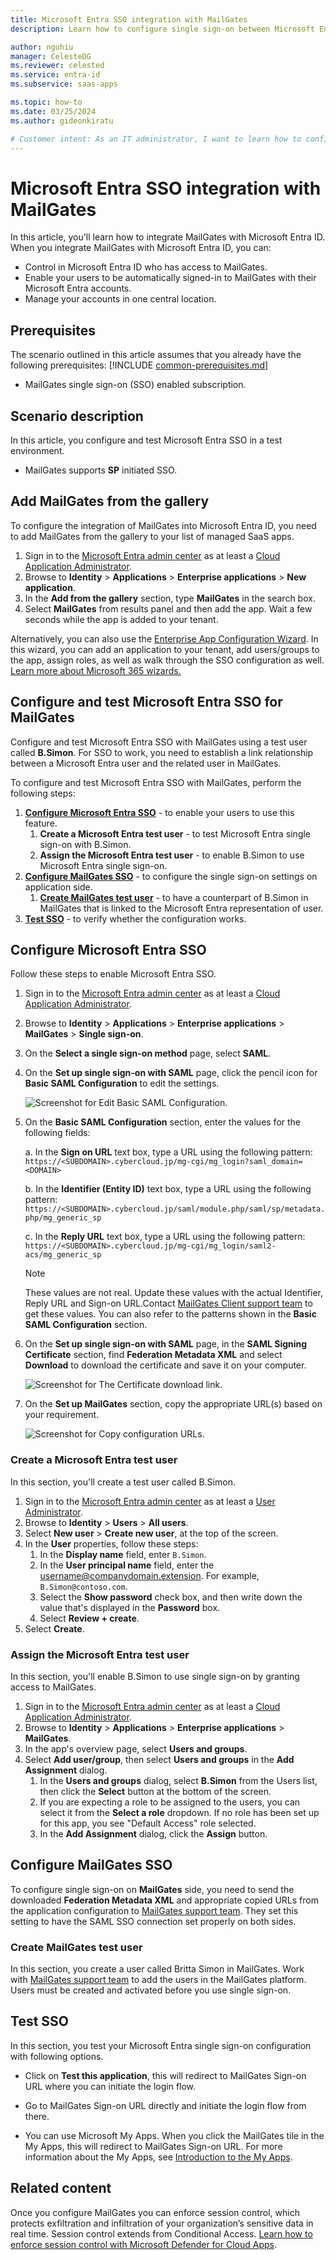 ```yaml
---
title: Microsoft Entra SSO integration with MailGates
description: Learn how to configure single sign-on between Microsoft Entra ID and MailGates.

author: nguhiu
manager: CelesteDG
ms.reviewer: celested
ms.service: entra-id
ms.subservice: saas-apps

ms.topic: how-to
ms.date: 03/25/2024
ms.author: gideonkiratu

# Customer intent: As an IT administrator, I want to learn how to configure single sign-on between Microsoft Entra ID and MailGates so that I can control who has access to MailGates, enable automatic sign-in with Microsoft Entra accounts, and manage my accounts in one central location.
---
```


# Microsoft Entra SSO integration with MailGates

In this article,  you'll learn how to integrate MailGates with Microsoft Entra ID. When you integrate MailGates with Microsoft Entra ID, you can:

* Control in Microsoft Entra ID who has access to MailGates.
* Enable your users to be automatically signed-in to MailGates with their Microsoft Entra accounts.
* Manage your accounts in one central location.

## Prerequisites
The scenario outlined in this article assumes that you already have the following prerequisites:
[!INCLUDE [common-prerequisites.md](~/identity/saas-apps/includes/common-prerequisites.md)]
* MailGates single sign-on (SSO) enabled subscription.

## Scenario description

In this article,  you configure and test Microsoft Entra SSO in a test environment.

* MailGates supports **SP** initiated SSO.

## Add MailGates from the gallery

To configure the integration of MailGates into Microsoft Entra ID, you need to add MailGates from the gallery to your list of managed SaaS apps.

1. Sign in to the [Microsoft Entra admin center](https://entra.microsoft.com) as at least a [Cloud Application Administrator](~/identity/role-based-access-control/permissions-reference.md#cloud-application-administrator).
1. Browse to **Identity** > **Applications** > **Enterprise applications** > **New application**.
1. In the **Add from the gallery** section, type **MailGates** in the search box.
1. Select **MailGates** from results panel and then add the app. Wait a few seconds while the app is added to your tenant.

 Alternatively, you can also use the [Enterprise App Configuration Wizard](https://portal.office.com/AdminPortal/home?Q=Docs#/azureadappintegration). In this wizard, you can add an application to your tenant, add users/groups to the app, assign roles, as well as walk through the SSO configuration as well. [Learn more about Microsoft 365 wizards.](/microsoft-365/admin/misc/azure-ad-setup-guides)


<a name='configure-and-test-azure-ad-sso-for-mailgates'></a>

## Configure and test Microsoft Entra SSO for MailGates

Configure and test Microsoft Entra SSO with MailGates using a test user called **B.Simon**. For SSO to work, you need to establish a link relationship between a Microsoft Entra user and the related user in MailGates.

To configure and test Microsoft Entra SSO with MailGates, perform the following steps:

1. **[Configure Microsoft Entra SSO](#configure-azure-ad-sso)** - to enable your users to use this feature.
    1. **Create a Microsoft Entra test user** - to test Microsoft Entra single sign-on with B.Simon.
    1. **Assign the Microsoft Entra test user** - to enable B.Simon to use Microsoft Entra single sign-on.
1. **[Configure MailGates SSO](#configure-mailgates-sso)** - to configure the single sign-on settings on application side.
    1. **[Create MailGates test user](#create-mailgates-test-user)** - to have a counterpart of B.Simon in MailGates that is linked to the Microsoft Entra representation of user.
1. **[Test SSO](#test-sso)** - to verify whether the configuration works.

<a name='configure-azure-ad-sso'></a>

## Configure Microsoft Entra SSO

Follow these steps to enable Microsoft Entra SSO.

1. Sign in to the [Microsoft Entra admin center](https://entra.microsoft.com) as at least a [Cloud Application Administrator](~/identity/role-based-access-control/permissions-reference.md#cloud-application-administrator).
1. Browse to **Identity** > **Applications** > **Enterprise applications** > **MailGates** > **Single sign-on**.
1. On the **Select a single sign-on method** page, select **SAML**.
1. On the **Set up single sign-on with SAML** page, click the pencil icon for **Basic SAML Configuration** to edit the settings.

   ![Screenshot for Edit Basic SAML Configuration.](common/edit-urls.png)

1. On the **Basic SAML Configuration** section, enter the values for the following fields:

	a. In the **Sign on URL** text box, type a URL using the following pattern:
    `https://<SUBDOMAIN>.cybercloud.jp/mg-cgi/mg_login?saml_domain=<DOMAIN>`

    b. In the **Identifier (Entity ID)** text box, type a URL using the following pattern:
    `https://<SUBDOMAIN>.cybercloud.jp/saml/module.php/saml/sp/metadata.php/mg_generic_sp`

    c. In the **Reply URL** text box, type a URL using the following pattern:
    `https://<SUBDOMAIN>.cybercloud.jp/mg-cgi/mg_login/saml2-acs/mg_generic_sp`

	> [!NOTE]
	> These values are not real. Update these values with the actual Identifier, Reply URL and Sign-on URL.Contact [MailGates Client support team](mailto:tech@cybersolutions.co.jp) to get these values. You can also refer to the patterns shown in the **Basic SAML Configuration** section.

1. On the **Set up single sign-on with SAML** page, in the **SAML Signing Certificate** section,  find **Federation Metadata XML** and select **Download** to download the certificate and save it on your computer.

	![Screenshot for The Certificate download link.](common/metadataxml.png)

1. On the **Set up MailGates** section, copy the appropriate URL(s) based on your requirement.

	![Screenshot for Copy configuration URLs.](common/copy-configuration-urls.png)

<a name='create-an-azure-ad-test-user'></a>

### Create a Microsoft Entra test user

In this section, you'll create a test user called B.Simon.

1. Sign in to the [Microsoft Entra admin center](https://entra.microsoft.com) as at least a [User Administrator](~/identity/role-based-access-control/permissions-reference.md#user-administrator).
1. Browse to **Identity** > **Users** > **All users**.
1. Select **New user** > **Create new user**, at the top of the screen.
1. In the **User** properties, follow these steps:
   1. In the **Display name** field, enter `B.Simon`.  
   1. In the **User principal name** field, enter the username@companydomain.extension. For example, `B.Simon@contoso.com`.
   1. Select the **Show password** check box, and then write down the value that's displayed in the **Password** box.
   1. Select **Review + create**.
1. Select **Create**.

<a name='assign-the-azure-ad-test-user'></a>

### Assign the Microsoft Entra test user

In this section, you'll enable B.Simon to use single sign-on by granting access to MailGates.

1. Sign in to the [Microsoft Entra admin center](https://entra.microsoft.com) as at least a [Cloud Application Administrator](~/identity/role-based-access-control/permissions-reference.md#cloud-application-administrator).
1. Browse to **Identity** > **Applications** > **Enterprise applications** > **MailGates**.
1. In the app's overview page, select **Users and groups**.
1. Select **Add user/group**, then select **Users and groups** in the **Add Assignment** dialog.
   1. In the **Users and groups** dialog, select **B.Simon** from the Users list, then click the **Select** button at the bottom of the screen.
   1. If you are expecting a role to be assigned to the users, you can select it from the **Select a role** dropdown. If no role has been set up for this app, you see "Default Access" role selected.
   1. In the **Add Assignment** dialog, click the **Assign** button.

## Configure MailGates SSO

To configure single sign-on on **MailGates** side, you need to send the downloaded **Federation Metadata XML** and appropriate copied URLs from the application configuration to [MailGates support team](mailto:tech@cybersolutions.co.jp). They set this setting to have the SAML SSO connection set properly on both sides.

### Create MailGates test user

In this section, you create a user called Britta Simon in MailGates. Work with [MailGates support team](mailto:tech@cybersolutions.co.jp) to add the users in the MailGates platform. Users must be created and activated before you use single sign-on.

## Test SSO

In this section, you test your Microsoft Entra single sign-on configuration with following options. 

* Click on **Test this application**, this will redirect to MailGates Sign-on URL where you can initiate the login flow. 

* Go to MailGates Sign-on URL directly and initiate the login flow from there.

* You can use Microsoft My Apps. When you click the MailGates tile in the My Apps, this will redirect to MailGates Sign-on URL. For more information about the My Apps, see [Introduction to the My Apps](https://support.microsoft.com/account-billing/sign-in-and-start-apps-from-the-my-apps-portal-2f3b1bae-0e5a-4a86-a33e-876fbd2a4510).

## Related content

Once you configure MailGates you can enforce session control, which protects exfiltration and infiltration of your organization’s sensitive data in real time. Session control extends from Conditional Access. [Learn how to enforce session control with Microsoft Defender for Cloud Apps](/cloud-app-security/proxy-deployment-aad).
